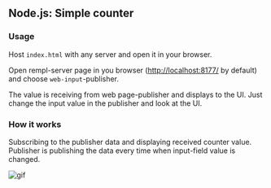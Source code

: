## Node.js: Simple counter

### Usage

Host `index.html` with any server and open it in your browser.

Open rempl-server page in you browser ([http://localhost:8177/](http://localhost:8177/) by default) and choose `web-input`-publisher.

The value is receiving from web page-publisher and displays to the UI. Just change the input value in the publisher and look at the UI.

### How it works

Subscribing to the publisher data and displaying received counter value. Publisher is publishing the data every time when input-field value is changed.

![gif](https://cloud.githubusercontent.com/assets/6654581/23858791/afa3d57e-0812-11e7-8447-9f6f4f3db03b.gif)
